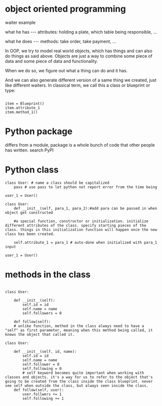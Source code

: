 # object oriented programming

waiter example

what he has --- attributes: holding a plate, which table being responsible, ...

what he does --- methods: take order, take payment, ...

In OOP, we try to model real world objects, which has things and can also do things as said above. Objects are just a way to combine some piece of data and some piece of data and functionality.

When we do so, we figure out what a thing can do and it has.

And we can also generate different version of a same thing we created, just like different waiters. In classical term, we call this a class or blueprint or type:

```angular2html

item = Blueprint()
item.attribute_1
item.method_1()

```

# Python package

differs from a module, package is a whole bunch of code that other people has written. search PyPI

# Python class

```angular2html
class User: # name a class should be capitalized
    pass # use pass to let python not report error from the time being

user_1 = User()

```

```angular2html
class User: 
    def __init__(self, para_1, para_2):#add para can be passed in when object get constructed

    #a special function, constructor or initialization. initialize different attributes of the class. specify starting pieces of the class. things in this initialization function will happen once the new class has been created.

    self.attribute_1 = para_1 # auto-done when initialized with para_1 input

user_1 = User()

```

# methods in the class

```angular2html

class User:

    def __init__(self):
        self.id = id
        self.name = name
        self.followers = 0

    def follow(self):
    # unlike function, method in the class always need to have a "self" as first parameter, meaning when this method being called, it knows the object that called it.

```
```angular2html
class User:

    def __init__(self, id, name):
        self.id = id
        self.name = name
        self.follower = 0
        self.following = 0
        # self keyword becomes quite important when working with classes and objects. it's a way for us to refer to the object that's going to be created from the class inside the class blueprint. never see self when outside the class, but always seen inside the class.
    def follow(self, user):
        user.follwers += 1
        self.following += 1
```